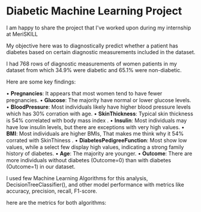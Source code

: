  # Diabetic Machine Learning Project

 
I am happy to share the project that I've worked upon during my internship at MeriSKILL

My objective here was to diagnostically predict whether a patient has diabetes based on certain 
diagnostic measurements included in the dataset.

I had 768 rows of diagnostic measurements of women patients in my dataset from which 34.9% were diabetic 
and 65.1% were non-diabetic.

Here are some key findings:

• 𝐏𝐫𝐞𝐠𝐧𝐚𝐧𝐜𝐢𝐞𝐬: It appears that most women tend to have fewer pregnancies.
• 𝐆𝐥𝐮𝐜𝐨𝐬𝐞: The majority  have normal or lower glucose levels.
• 𝐁𝐥𝐨𝐨𝐝𝐏𝐫𝐞𝐬𝐬𝐮𝐫𝐞: Most individuals likely have higher blood pressure levels which has 30% corration with age.
• 𝐒𝐤𝐢𝐧𝐓𝐡𝐢𝐜𝐤𝐧𝐞𝐬𝐬: Typical skin thickness is 54% correlated with body mass index .
• 𝐈𝐧𝐬𝐮𝐥𝐢𝐧: Most individuals may have low insulin levels, but there are exceptions with very high values.
• 𝐁𝐌𝐈: Most individuals are higher BMIs, That makes me think why it 54% corrated with SkinThiness .
• 𝐃𝐢𝐚𝐛𝐞𝐭𝐞𝐬𝐏𝐞𝐝𝐢𝐠𝐫𝐞𝐞𝐅𝐮𝐧𝐜𝐭𝐢𝐨𝐧: Most show low values, while a select few display high values, indicating a strong family history of diabetes.
• 𝐀𝐠𝐞: The majority are younger.
• 𝐎𝐮𝐭𝐜𝐨𝐦𝐞: There are more individuals without diabetes (Outcome=0) than with diabetes (Outcome=1) in our dataset.

I used few Machine Learning Algorithms for this analysis, DecisionTreeClassifier(),
 and other model performance with metrics like accuracy, precision, recall, F1-score.

here are the metrics for both algorithms:


